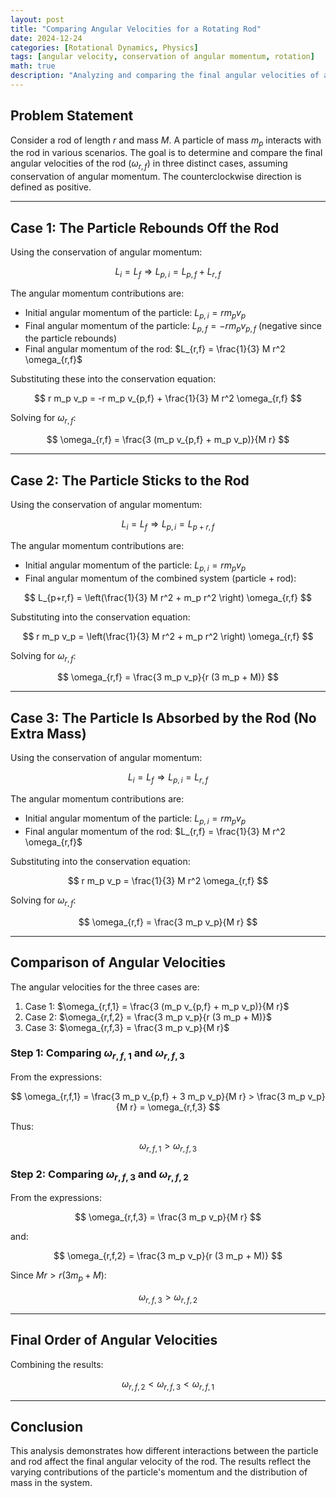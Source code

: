 ```yaml
---
layout: post
title: "Comparing Angular Velocities for a Rotating Rod"
date: 2024-12-24
categories: [Rotational Dynamics, Physics]
tags: [angular velocity, conservation of angular momentum, rotation]
math: true
description: "Analyzing and comparing the final angular velocities of a rotating rod in three distinct cases using conservation of angular momentum."
---
```


## Problem Statement

Consider a rod of length $r$ and mass $M$. A particle of mass $m_p$ interacts with the rod in various scenarios. The goal is to determine and compare the final angular velocities of the rod ($\omega_{r,f}$) in three distinct cases, assuming conservation of angular momentum. The counterclockwise direction is defined as positive.

---

## Case 1: The Particle Rebounds Off the Rod

Using the conservation of angular momentum:

$$
L_i = L_f \Rightarrow L_{p,i} = L_{p,f} + L_{r,f}
$$

The angular momentum contributions are:

- Initial angular momentum of the particle: $L_{p,i} = r m_p v_p$
- Final angular momentum of the particle: $L_{p,f} = -r m_p v_{p,f}$ (negative since the particle rebounds)
- Final angular momentum of the rod: $L_{r,f} = \frac{1}{3} M r^2 \omega_{r,f}$

Substituting these into the conservation equation:

$$
r m_p v_p = -r m_p v_{p,f} + \frac{1}{3} M r^2 \omega_{r,f}
$$

Solving for $\omega_{r,f}$:

$$
\omega_{r,f} = \frac{3 (m_p v_{p,f} + m_p v_p)}{M r}
$$

---

## Case 2: The Particle Sticks to the Rod

Using the conservation of angular momentum:

$$
L_i = L_f \Rightarrow L_{p,i} = L_{p+r,f}
$$

The angular momentum contributions are:

- Initial angular momentum of the particle: $L_{p,i} = r m_p v_p$
- Final angular momentum of the combined system (particle + rod): 

$$
L_{p+r,f} = \left(\frac{1}{3} M r^2 + m_p r^2 \right) \omega_{r,f}
$$

Substituting into the conservation equation:

$$
r m_p v_p = \left(\frac{1}{3} M r^2 + m_p r^2 \right) \omega_{r,f}
$$

Solving for $\omega_{r,f}$:

$$
\omega_{r,f} = \frac{3 m_p v_p}{r (3 m_p + M)}
$$

---

## Case 3: The Particle Is Absorbed by the Rod (No Extra Mass)

Using the conservation of angular momentum:

$$
L_i = L_f \Rightarrow L_{p,i} = L_{r,f}
$$

The angular momentum contributions are:

- Initial angular momentum of the particle: $L_{p,i} = r m_p v_p$
- Final angular momentum of the rod: $L_{r,f} = \frac{1}{3} M r^2 \omega_{r,f}$

Substituting into the conservation equation:

$$
r m_p v_p = \frac{1}{3} M r^2 \omega_{r,f}
$$

Solving for $\omega_{r,f}$:

$$
\omega_{r,f} = \frac{3 m_p v_p}{M r}
$$

---

## Comparison of Angular Velocities

The angular velocities for the three cases are:

1. Case 1: $\omega_{r,f,1} = \frac{3 (m_p v_{p,f} + m_p v_p)}{M r}$
2. Case 2: $\omega_{r,f,2} = \frac{3 m_p v_p}{r (3 m_p + M)}$
3. Case 3: $\omega_{r,f,3} = \frac{3 m_p v_p}{M r}$

### Step 1: Comparing $\omega_{r,f,1}$ and $\omega_{r,f,3}$

From the expressions:

$$
\omega_{r,f,1} = \frac{3 m_p v_{p,f} + 3 m_p v_p}{M r} > \frac{3 m_p v_p}{M r} = \omega_{r,f,3}
$$

Thus:

$$
\omega_{r,f,1} > \omega_{r,f,3}
$$

### Step 2: Comparing $\omega_{r,f,3}$ and $\omega_{r,f,2}$

From the expressions:

$$
\omega_{r,f,3} = \frac{3 m_p v_p}{M r}
$$

and:

$$
\omega_{r,f,2} = \frac{3 m_p v_p}{r (3 m_p + M)}
$$

Since $M r > r (3 m_p + M)$:

$$
\omega_{r,f,3} > \omega_{r,f,2}
$$

---

## Final Order of Angular Velocities

Combining the results:

$$
\omega_{r,f,2} < \omega_{r,f,3} < \omega_{r,f,1}
$$

---

## Conclusion

This analysis demonstrates how different interactions between the particle and rod affect the final angular velocity of the rod. The results reflect the varying contributions of the particle's momentum and the distribution of mass in the system.
